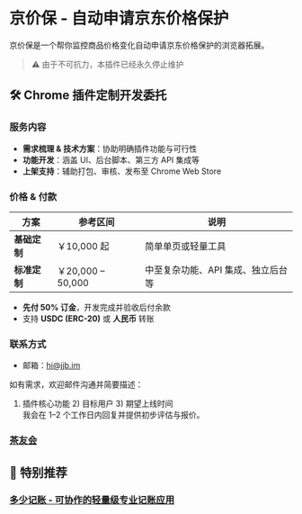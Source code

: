# 京价保 - 自动申请京东价格保护

京价保是一个帮你监控商品价格变化自动申请京东价格保护的浏览器拓展。

> ⚠️ 由于不可抗力，本插件已经永久停止维护


## 🛠️ Chrome 插件定制开发委托

### 服务内容
- **需求梳理 & 技术方案**：协助明确插件功能与可行性  
- **功能开发**：涵盖 UI、后台脚本、第三方 API 集成等  
- **上架支持**：辅助打包、审核、发布至 Chrome Web Store  

### 价格 & 付款
| 方案 | 参考区间 | 说明 |
| --- | --- | --- |
| **基础定制** | ￥10,000 起 | 简单单页或轻量工具 |
| **标准定制** | ￥20,000 – 50,000 | 中至复杂功能、API 集成、独立后台等 |

- **先付 50% 订金**，开发完成并验收后付余款  
- 支持 **USDC (ERC-20)** 或 **人民币** 转账  

### 联系方式
- 邮箱：<hi@jjb.im>

如有需求，欢迎邮件沟通并简要描述：  
1) 插件核心功能 2) 目标用户 3) 期望上线时间  
我会在 1–2 个工作日内回复并提供初步评估与报价。


<h3>
  <a href="https://github.com/sunoj/teaclub" target="_blank">茶友会</a>
</h3>

## 🥰 特别推荐

<h3>
  <a href="https://duoshao.net/?utm_source=jjb" target="_blank">多少记账 - 可协作的轻量级专业记账应用</a>
</h3>
